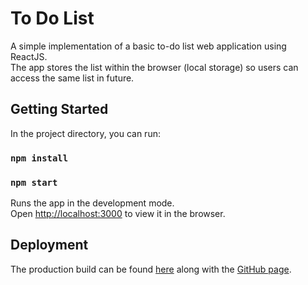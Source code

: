 # To Do List

A simple implementation of a basic to-do list web application using ReactJS. \
The app stores the list within the browser (local storage) so users can access the same list in future.

## Getting Started

In the project directory, you can run:

### `npm install`
### `npm start`

Runs the app in the development mode.\
Open [http://localhost:3000](http://localhost:3000) to view it in the browser.

## Deployment
The production build can be found [here](https://github.com/nipunchamikara/todo-list/tree/gh-pages) along with the [GitHub page](https://nipunchamikara.github.io/todo-list/).
